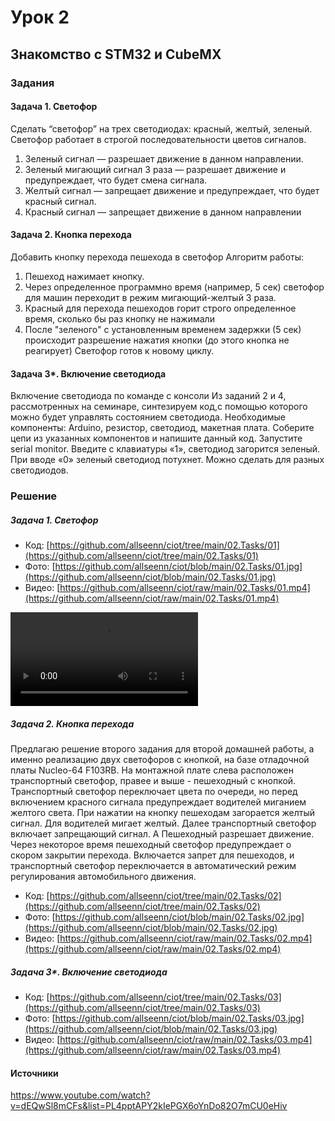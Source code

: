 # Урок 2

## Знакомство с STM32 и CubeMX

### Задания

#### Задача 1. Светофор

Сделать “светофор” на трех светодиодах: красный, желтый, зеленый.
Светофор работает в строгой последовательности цветов сигналов.

1. Зеленый сигнал — разрешает движение в данном направлении.
2. Зеленый мигающий сигнал 3 раза — разрешает движение и предупреждает, что будет смена сигнала.
3. Желтый сигнал — запрещает движение и предупреждает, что будет красный сигнал.
4. Красный сигнал — запрещает движение в данном направлении

#### Задача 2. Кнопка перехода

Добавить кнопку перехода пешехода в светофор
Алгоритм работы:

1. Пешеход нажимает кнопку.
2. Через определенное программно время (например, 5 сек) светофор для машин переходит в режим
мигающий-желтый 3 раза.
3. Красный для перехода пешеходов горит строго определенное время, сколько бы раз кнопку не
нажимали
4. После "зеленого" с установленным временем задержки (5 сек) происходит разрешение нажатия
кнопки (до этого кнопка не реагирует)
Светофор готов к новому циклу.

#### Задача 3*. Включение светодиода

Включение светодиода по команде с консоли
Из заданий 2 и 4, рассмотренных на семинаре, синтезируем код,с помощью которого можно будет управлять
состоянием светодиода.
Необходимые компоненты: Arduino, резистор, светодиод, макетная плата.
Соберите цепи из указанных компонентов и напишите данный код. Запустите serial monitor. Введите с
клавиатуры «1», светодиод загорится зеленый. При вводе «0» зеленый светодиод потухнет. Можно сделать
для разных светодиодов.

### Решение

##### Задача 1. Светофор

- Код: [https://github.com/allseenn/ciot/tree/main/02.Tasks/01](https://github.com/allseenn/ciot/tree/main/02.Tasks/01)
- Фото: [https://github.com/allseenn/ciot/blob/main/02.Tasks/01.jpg](https://github.com/allseenn/ciot/blob/main/02.Tasks/01.jpg)
- Видео: [https://github.com/allseenn/ciot/raw/main/02.Tasks/01.mp4](https://github.com/allseenn/ciot/raw/main/02.Tasks/01.mp4)

<video controls src="./01.mp4"></video>

##### Задача 2. Кнопка перехода

Предлагаю решение второго задания для второй домашней работы, а именно реализацию двух светофоров с кнопкой, на базе отладочной платы Nucleo-64 F103RB. На монтажной плате слева расположен транспортный светофор, правее и выше - пешеходный с кнопкой. Транспортный светофор переключает цвета по очереди, но перед включением красного сигнала предупреждает водителей миганием желтого света.
При нажатии на кнопку пешеходам загорается желтый сигнал. Для водителей мигает желтый. Далее транспортный светофор включает запрещающий сигнал. А Пешеходный разрешает движение.
Через некоторое время пешеходный светофор предупреждает о скором закрытии перехода. Включается запрет для пешеходов, и транспортный светофор переключается в автоматический режим регулирования автомобильного движения.

- Код: [https://github.com/allseenn/ciot/tree/main/02.Tasks/02](https://github.com/allseenn/ciot/tree/main/02.Tasks/02)
- Фото: [https://github.com/allseenn/ciot/blob/main/02.Tasks/02.jpg](https://github.com/allseenn/ciot/blob/main/02.Tasks/02.jpg)
- Видео: [https://github.com/allseenn/ciot/raw/main/02.Tasks/02.mp4](https://github.com/allseenn/ciot/raw/main/02.Tasks/02.mp4)

##### Задача 3*. Включение светодиода

- Код: [https://github.com/allseenn/ciot/tree/main/02.Tasks/03](https://github.com/allseenn/ciot/tree/main/02.Tasks/03)
- Фото: [https://github.com/allseenn/ciot/blob/main/02.Tasks/03.jpg](https://github.com/allseenn/ciot/blob/main/02.Tasks/03.jpg)
- Видео: [https://github.com/allseenn/ciot/raw/main/02.Tasks/03.mp4](https://github.com/allseenn/ciot/raw/main/02.Tasks/03.mp4)


#### Источники

https://www.youtube.com/watch?v=dEQwSl8mCFs&list=PL4pptAPY2kIePGX6oYnDo82O7mCU0eHiv
